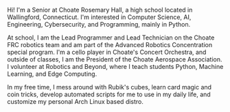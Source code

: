 Hi! I'm a Senior at Choate Rosemary Hall, a high school located in Wallingford, Connecticut. I'm interested in Computer Science, AI, Engineering, Cybersecurity, and Programming, mainly in Python.  
  
At school, I am the Lead Programmer and Lead Technician on the Choate FRC robotics team and am part of the Advanced Robotics Concentration special program. I'm a cello player in Choate's Concert Orchestra, and outside of classes, I am the President of the Choate Aerospace Association. I volunteer at Robotics and Beyond, where I teach students Python, Machine Learning, and Edge Computing.  
  
In my free time, I mess around with Rubik's cubes, learn card magic and coin tricks, develop automated scripts for me to use in my daily life, and customize my personal Arch Linux based distro.
